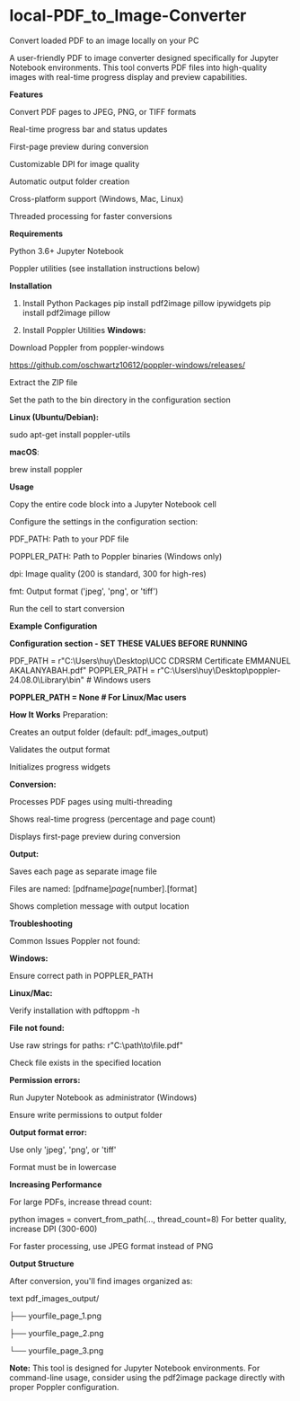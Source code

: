 # local-PDF_to_Image-Converter
Convert loaded PDF to an image locally on your PC 

A user-friendly PDF to image converter designed specifically for Jupyter Notebook environments. This tool converts PDF files into high-quality images with real-time progress display and preview capabilities.

**Features**

Convert PDF pages to JPEG, PNG, or TIFF formats

Real-time progress bar and status updates

First-page preview during conversion

Customizable DPI for image quality

Automatic output folder creation

Cross-platform support (Windows, Mac, Linux)

Threaded processing for faster conversions

**Requirements**

Python 3.6+
Jupyter Notebook

Poppler utilities (see installation instructions below)

**Installation**
1. Install Python Packages
pip install pdf2image pillow ipywidgets
pip install pdf2image pillow

3. Install Poppler Utilities
**Windows:**

Download Poppler from poppler-windows

https://github.com/oschwartz10612/poppler-windows/releases/

Extract the ZIP file

Set the path to the bin directory in the configuration section

**Linux (Ubuntu/Debian):**


sudo apt-get install poppler-utils

**macOS**:

brew install poppler

**Usage**

Copy the entire code block into a Jupyter Notebook cell

Configure the settings in the configuration section:

PDF_PATH: Path to your PDF file

POPPLER_PATH: Path to Poppler binaries (Windows only)

dpi: Image quality (200 is standard, 300 for high-res)

fmt: Output format ('jpeg', 'png', or 'tiff')

Run the cell to start conversion

**Example Configuration**

**Configuration section - SET THESE VALUES BEFORE RUNNING**

PDF_PATH = r"C:\Users\huy\Desktop\UCC CDRSRM Certificate EMMANUEL AKALANYABAH.pdf"
POPPLER_PATH = r"C:\Users\huy\Desktop\poppler-24.08.0\Library\bin"  # Windows users

**POPPLER_PATH = None  # For Linux/Mac users**

**How It Works**
Preparation:

Creates an output folder (default: pdf_images_output)

Validates the output format

Initializes progress widgets

**Conversion:**

Processes PDF pages using multi-threading

Shows real-time progress (percentage and page count)

Displays first-page preview during conversion

**Output:**

Saves each page as separate image file

Files are named: [pdfname]_page_[number].[format]

Shows completion message with output location

**Troubleshooting**

Common Issues
Poppler not found:

**Windows:** 

Ensure correct path in POPPLER_PATH

**Linux/Mac:**

Verify installation with pdftoppm -h

**File not found:**

Use raw strings for paths: r"C:\path\to\file.pdf"

Check file exists in the specified location

**Permission errors:**

Run Jupyter Notebook as administrator (Windows)

Ensure write permissions to output folder

**Output format error:**

Use only 'jpeg', 'png', or 'tiff'

Format must be in lowercase

**Increasing Performance**

For large PDFs, increase thread count:

python
images = convert_from_path(..., thread_count=8)
For better quality, increase DPI (300-600)

For faster processing, use JPEG format instead of PNG

**Output Structure**

After conversion, you'll find images organized as:

text
pdf_images_output/

├── yourfile_page_1.png

├── yourfile_page_2.png

└── yourfile_page_3.png


**Note:** This tool is designed for Jupyter Notebook environments. For command-line usage, consider using the pdf2image package directly with proper Poppler configuration.




